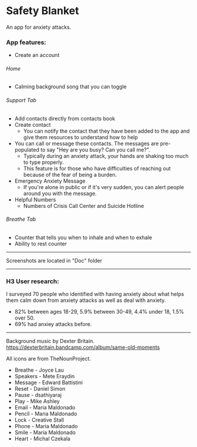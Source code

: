 # Safety Blanket
An app for anxiety attacks.

### App features:
* Create an account

###### Home
* Calming background song that you can toggle

###### Support Tab
* Add contacts directly from contacts book
* Create contact
  * You can notify the contact that they have been added to the app and give them resources to understand how to help
* You can call or message these contacts. The messages are pre-populated to say "Hey are you busy? Can you call me?".
  * Typically during an anxiety attack, your hands are shaking too much to type properly. 
  * This feature is for those who have difficulties of reaching out because of the fear of being a burden.
* Emergency Anxiety Message
  * If you're alone in public or if it's very sudden, you can alert people around you with the message.
* Helpful Numbers
  * Numbers of Crisis Call Center and Suicide Hotline

###### Breathe Tab
* Counter that tells you when to inhale and when to exhale
* Ability to rest counter
---
Screenshots are located in "Doc" folder

---
### H3 User research:
I surveyed 70 people who identified with having anxiety about what helps them calm down from anxiety attacks as well as deal with anxiety.
* 82% between ages 18-29, 5.9% between 30-49, 4.4% under 18, 1.5% over 50.
* 69% had anxiey attacks before.


---
Background music by Dexter Britain. https://dexterbritain.bandcamp.com/album/same-old-moments


All icons are from TheNounProject.
* Breathe - Joyce Lau
* Speakers - Mete Eraydin
* Message - Edward Battistini
* Reset - Daniel Simon
* Pause - dsathiyaraj
* Play - Mike Ashley
* Email - Maria Maldonado
* Pencil - Maria Maldonado
* Lock - Creative Stall
* Phone - Maria Maldonado
* Smile - Maria Maldonado
* Heart - Michal Czekala